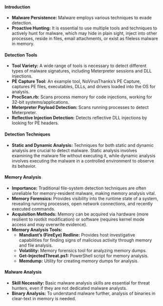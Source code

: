 
#### Introduction 

- **Malware Persistence:** Malware employs various techniques to evade detection.
- **Proactive Hunting:** It is essential to use multiple tools and techniques to actively hunt for malware, which may hide in plain sight, inject into other processes, reside in files, email attachments, or exist as fileless malware in memory.

#### Detection Tools

- **Tool Variety:** A wide range of tools is necessary to detect different types of malware signatures, including Meterpreter sessions and DLL injections.
- **PE Capture Tool:** An example tool, NoVirusThanks’s PE Capture, captures PE files, executables, DLLs, and drivers loaded into the OS for analysis.
- **ProcScan.rb:** Scans process memory for code injections, working for 32-bit systems/applications.
- **Meterpreter Payload Detection:** Scans running processes to detect Meterpreter.
- **Reflective Injection Detection:** Detects reflective DLL injections by looking for PE headers.

#### Detection Techniques

- **Static and Dynamic Analysis:** Techniques for both static and dynamic analysis are crucial to detect malware. Static analysis involves examining the malware file without executing it, while dynamic analysis involves executing the malware in a controlled environment to observe its behavior.

#### Memory Analysis

- **Importance:** Traditional file-system detection techniques are often unreliable for memory-resident malware, making memory analysis vital.
- **Memory Forensics:** Provides visibility into the runtime state of a system, revealing running processes, open network connections, and recently executed commands.
- **Acquisition Methods:** Memory can be acquired via hardware (more resilient to rootkit modification) or software (requires kernel mode access and may overwrite evidence).
- **Memory Analysis Tools:**
    - **Mandiant’s (FireEye) Redline:** Provides host investigative capabilities for finding signs of malicious activity through memory and file analysis.
    - **Volatility:** Memory forensics tool for analyzing memory dumps.
    - **Get-InjectedThreat.ps1:** PowerShell script for memory analysis.
    - **Memdump:** Utility for creating memory dumps for analysis.

####  Malware Analysis

- **Skill Necessity:** Basic malware analysis skills are essential for threat hunters, even if they are not dedicated malware analysts.
- **Binary Analysis:** To understand malware further, analysis of binaries in clear-text in memory is needed.
